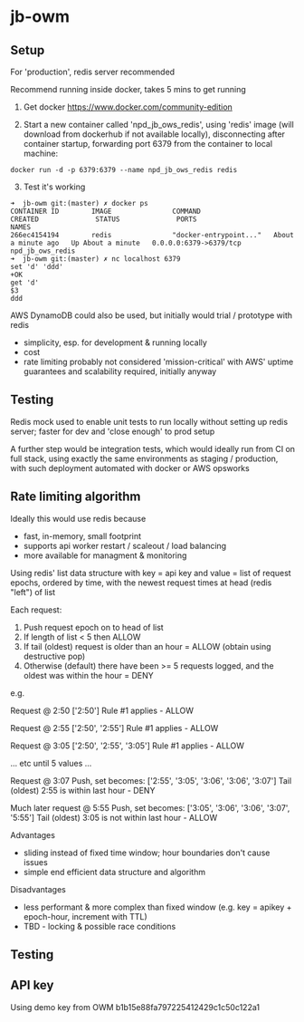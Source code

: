 # jb-owm

## Setup

For 'production', redis server recommended

Recommend running inside docker, takes 5 mins to get running
1. Get docker https://www.docker.com/community-edition

2. Start a new container called 'npd_jb_ows_redis', using 'redis' image (will download from dockerhub if not available locally), disconnecting after container startup, forwarding port 6379 from the container to local machine:

```docker run -d -p 6379:6379 --name npd_jb_ows_redis redis```

3. Test it's working
```shell
➜  jb-owm git:(master) ✗ docker ps
CONTAINER ID        IMAGE               COMMAND                  CREATED              STATUS              PORTS                    NAMES
266ec4154194        redis               "docker-entrypoint..."   About a minute ago   Up About a minute   0.0.0.0:6379->6379/tcp   npd_jb_ows_redis
➜  jb-owm git:(master) ✗ nc localhost 6379
set 'd' 'ddd'
+OK
get 'd'
$3
ddd
```


AWS DynamoDB could also be used, but initially would trial / prototype with redis
- simplicity, esp. for development & running locally
- cost
- rate limiting probably not considered 'mission-critical' with AWS' uptime guarantees and scalability required, initially anyway



## Testing

Redis mock used to enable unit tests to run locally without setting up redis server; faster for dev and 'close enough' to prod setup

A further step would be integration tests, which would ideally run from CI on full stack, using exactly the same environments as staging / production, with such deployment automated with docker or AWS opsworks


## Rate limiting algorithm

Ideally this would use redis because
- fast, in-memory, small footprint
- supports api worker restart / scaleout / load balancing
- more available for managment & monitoring

Using redis' list data structure
with key = api key
and value = list of request epochs, ordered by time, with the newest request times at head (redis "left") of list

Each request:
1. Push request epoch on to head of list
2. If length of list < 5 then ALLOW
4. If tail (oldest) request is older than an hour = ALLOW (obtain using destructive pop)
5. Otherwise (default) there have been >= 5 requests logged, and the oldest was within the hour = DENY

e.g.

Request @ 2:50
['2:50']
Rule #1 applies - ALLOW

Request @ 2:55
['2:50', '2:55']
Rule #1 applies - ALLOW

Request @ 3:05
['2:50', '2:55', '3:05']
Rule #1 applies - ALLOW

... etc until 5 values ...

Request @ 3:07
Push, set becomes:
['2:55', '3:05', '3:06', '3:06', '3:07']
Tail (oldest) 2:55 is within last hour - DENY

Much later request @ 5:55
Push, set becomes:
['3:05', '3:06', '3:06', '3:07', '5:55']
Tail (oldest) 3:05 is not within last hour - ALLOW


Advantages
- sliding instead of fixed time window; hour boundaries don't cause issues
- simple end efficient data structure and algorithm

Disadvantages
- less performant & more complex than fixed window (e.g. key = apikey + epoch-hour, increment with TTL)
- TBD - locking & possible race conditions


## Testing

## API key
Using demo key from OWM b1b15e88fa797225412429c1c50c122a1


